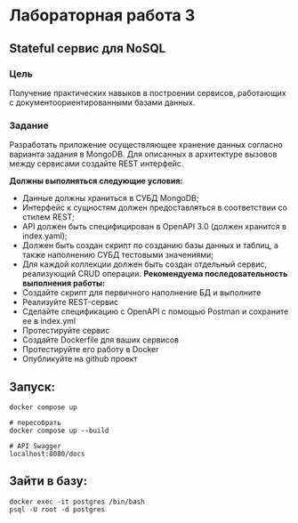 # Лабораторная работа 3
## Stateful сервис для NoSQL
### Цель
Получение практических навыков в построении сервисов, работающих с документоориентированными базами данных.

### Задание
Разработать приложение осуществляющее хранение данных согласно варианта задания в MongoDB. Для описанных в архитектуре вызовов между сервисами создайте REST интерфейс.

**Должны выполняться следующие условия:**
* Данные должны храниться в СУБД MongoDB;
* Интерфейс к сущностям должен предоставляться в соответствии со стилем REST;
* API должен быть специфицирован в OpenAPI 3.0 (должен хранится в index.yaml);
* Должен быть создан скрипт по созданию базы данных и таблиц, а также наполнению СУБД тестовыми значениями;
* Для каждой коллекции должен быть создан отдельный сервис, реализующий CRUD операции.
**Рекомендуема последовательность выполнения работы:**
* Создайте скрипт для первичного наполнение БД и выполните
* Реализуйте REST-сервис
* Сделайте спецификацию с OpenAPI с помощью Postman и сохраните ее в index.yml
* Протестируйте сервис
* Создайте Dockerfile для ваших сервисов
* Протестируйте его работу в Docker
* Опубликуйте на github проект

## Запуск:
```
docker compose up

# пересобрать
docker compose up --build
```
```
# API Swagger
localhost:8080/docs
```
## Зайти в базу:
```
docker exec -it postgres /bin/bash
psql -U root -d postgres
```